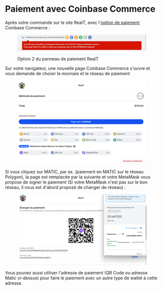 # Paiement avec Coinbase Commerce

Après votre commande sur le site RealT, avec l'[option de paiement](mode-de-paiement-realt.md)  Coinbase Commerce :&#x20;

<figure><img src="../../../.gitbook/assets/image (16).png" alt=""><figcaption><p>Option 2 du panneau de paiement RealT</p></figcaption></figure>

Sur votre navigateur, une nouvelle page Coinbase Commerce s'ouvre et vous demande de choisir la monnaie et le réseau de paiement&#x20;

<figure><img src="../../../.gitbook/assets/image (46).png" alt=""><figcaption></figcaption></figure>

Si vous cliquez sur MATIC, par ex. (paiement en MATIC sur le réseau Polygon), la page est remplacée par la suivante et votre MetaMask vous propose de signer le paiement (Si votre MetaMask n'est pas sur le bon réseau, il vous est d'abord proposé de changer de réseau) : &#x20;

<figure><img src="../../../.gitbook/assets/image (40).png" alt=""><figcaption></figcaption></figure>

Vous pouvez aussi utiliser l'adresse de paiement (QR Code ou adresse Matic ci-dessus) pour faire le paiement avec un autre type de wallet à cette adresse.
